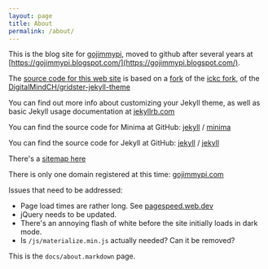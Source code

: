 ```yaml
---
layout: page
title: About
permalink: /about/
---
```


This is the blog site for [gojimmypi](./author/gojimmypi/), moved to github after several years at [https://gojimmypi.blogspot.com/](https://gojimmypi.blogspot.com/).

The [source code for this web site](https://github.com/gojimmypi/gojimmypi.github.io) is based on a [fork](https://github.com/gojimmypi/gridster-jekyll-theme) 
of the [ickc fork](https://github.com/ickc/gridster-jekyll-theme),
of the [DigitalMindCH/gridster-jekyll-theme](https://github.com/DigitalMindCH/gridster-jekyll-theme)

You can find out more info about customizing your Jekyll theme, 
as well as basic Jekyll usage documentation at [jekyllrb.com](https://jekyllrb.com/)

You can find the source code for Minima at GitHub:
[jekyll][jekyll-organization] /
[minima](https://github.com/jekyll/minima)

You can find the source code for Jekyll at GitHub:
[jekyll][jekyll-organization] /
[jekyll](https://github.com/jekyll/jekyll)


[jekyll-organization]: https://github.com/jekyll

There's a [sitemap here](https://gojimmypi.github.io/sitemap.xml)

There is only one domain registered at this time:  [gojimmypi.com](https://gojimmypi.com)

Issues that need to be addressed:

* Page load times are rather long. See [pagespeed.web.dev](https://pagespeed.web.dev/report?url=https%3A%2F%2Fgojimmypi.github.io&utm_source=google_domains&utm_medium=product&utm_campaign=website_card&hl=en-US)
* jQuery needs to be updated.
* There's an annoying flash of white before the site initially loads in dark mode.
* Is `/js/materialize.min.js` actually needed? Can it be removed?

This is the `docs/about.markdown` page.